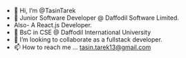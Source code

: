- 👋 Hi, I’m @TasinTarek
- 👀 Junior Software Developer @ Daffodil Software Limited.
- Also- A React.js Developer. 
- 🌱 BsC in CSE @ Daffodil International University
- 💞️ I’m looking to collaborate as a fullstack developer.
- 📫 How to reach me ...
      tasin.tarek13@gmail.com
<!---
TasinTarek/TasinTarek is a ✨ special ✨ repository because its `README.md` (this file) appears on your GitHub profile.
You can click the Preview link to take a look at your changes.
--->

